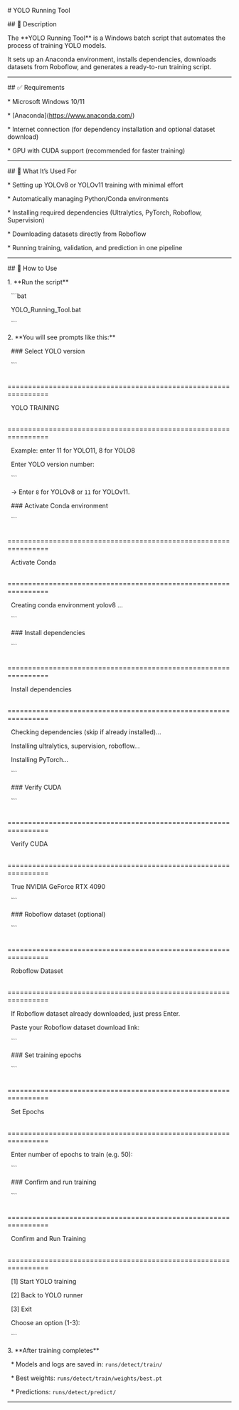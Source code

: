 \# YOLO Running Tool



\## 📌 Description



The \*\*YOLO Running Tool\*\* is a Windows batch script that automates the process of training YOLO models.

It sets up an Anaconda environment, installs dependencies, downloads datasets from Roboflow, and generates a ready-to-run training script.



---



\## ✅ Requirements



\* Microsoft Windows 10/11

\* \[Anaconda](https://www.anaconda.com/)

\* Internet connection (for dependency installation and optional dataset download)

\* GPU with CUDA support (recommended for faster training)



---



\## 🎯 What It’s Used For



\* Setting up YOLOv8 or YOLOv11 training with minimal effort

\* Automatically managing Python/Conda environments

\* Installing required dependencies (Ultralytics, PyTorch, Roboflow, Supervision)

\* Downloading datasets directly from Roboflow

\* Running training, validation, and prediction in one pipeline



---



\## 🚀 How to Use



1\. \*\*Run the script\*\*



&nbsp;  ```bat

&nbsp;  YOLO\_Running\_Tool.bat

&nbsp;  ```



2\. \*\*You will see prompts like this:\*\*



&nbsp;  ### Select YOLO version



&nbsp;  ```

&nbsp;  ================================================================

&nbsp;                          YOLO TRAINING

&nbsp;  ================================================================

&nbsp;  Example: enter 11 for YOLO11, 8 for YOLO8

&nbsp;  Enter YOLO version number:

&nbsp;  ```



&nbsp;  → Enter `8` for YOLOv8 or `11` for YOLOv11.



&nbsp;  ### Activate Conda environment



&nbsp;  ```

&nbsp;  ================================================================

&nbsp;                          Activate Conda

&nbsp;  ================================================================

&nbsp;  Creating conda environment yolov8 ...

&nbsp;  ```



&nbsp;  ### Install dependencies



&nbsp;  ```

&nbsp;  ================================================================

&nbsp;                     Install dependencies

&nbsp;  ================================================================

&nbsp;  Checking dependencies (skip if already installed)...

&nbsp;  Installing ultralytics, supervision, roboflow...

&nbsp;  Installing PyTorch...

&nbsp;  ```



&nbsp;  ### Verify CUDA



&nbsp;  ```

&nbsp;  ================================================================

&nbsp;                          Verify CUDA

&nbsp;  ================================================================

&nbsp;  True NVIDIA GeForce RTX 4090

&nbsp;  ```



&nbsp;  ### Roboflow dataset (optional)



&nbsp;  ```

&nbsp;  ================================================================

&nbsp;                       Roboflow Dataset

&nbsp;  ================================================================

&nbsp;  If Roboflow dataset already downloaded, just press Enter.

&nbsp;  Paste your Roboflow dataset download link:

&nbsp;  ```



&nbsp;  ### Set training epochs



&nbsp;  ```

&nbsp;  ================================================================

&nbsp;                          Set Epochs

&nbsp;  ================================================================

&nbsp;  Enter number of epochs to train (e.g. 50):

&nbsp;  ```



&nbsp;  ### Confirm and run training



&nbsp;  ```

&nbsp;  ================================================================

&nbsp;                   Confirm and Run Training

&nbsp;  ================================================================

&nbsp;  \[1] Start YOLO training

&nbsp;  \[2] Back to YOLO runner

&nbsp;  \[3] Exit

&nbsp;  Choose an option (1-3):

&nbsp;  ```



3\. \*\*After training completes\*\*



&nbsp;  \* Models and logs are saved in: `runs/detect/train/`

&nbsp;  \* Best weights: `runs/detect/train/weights/best.pt`

&nbsp;  \* Predictions: `runs/detect/predict/`



---





